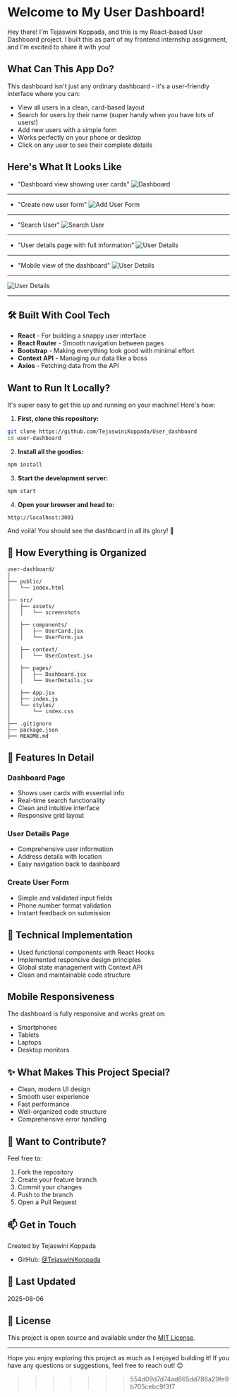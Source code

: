 #  Welcome to My User Dashboard!

Hey there! I'm Tejaswini Koppada, and this is my React-based User Dashboard project. I built this as part of my frontend internship assignment, and I'm excited to share it with you!

##  What Can This App Do?

This dashboard isn't just any ordinary dashboard - it's a user-friendly interface where you can:
-  View all users in a clean, card-based layout
-  Search for users by their name (super handy when you have lots of users!)
-  Add new users with a simple form
-  Works perfectly on your phone or desktop
-  Click on any user to see their complete details

##  Here's What It Looks Like


- "Dashboard view showing user cards"
![Dashboard](./assets/dashboard.png)

---

- "Create new user form"
![Add User Form](./assets/add-user-form.png)

---

-  "Search User"
![Search User](./assets/search-user.png)

---

- "User details page with full information"
![User Details](./assets/user-details.png)


---
  
- "Mobile view of the dashboard"
![User Details](./assets/mobile-view1.png)


---

![User Details](./assets/mobile-view2.png)

---

## 🛠️ Built With Cool Tech

- **React** - For building a snappy user interface
- **React Router** - Smooth navigation between pages
- **Bootstrap** - Making everything look good with minimal effort
- **Context API** - Managing our data like a boss
- **Axios** - Fetching data from the API

##  Want to Run It Locally?

It's super easy to get this up and running on your machine! Here's how:

1. **First, clone this repository:**
```bash
git clone https://github.com/TejaswiniKoppada/User_dashboard
cd user-dashboard
```

2. **Install all the goodies:**
```bash
npm install
```

3. **Start the development server:**
```bash
npm start
```

4. **Open your browser and head to:**
```
http://localhost:3001
```

And voilà! You should see the dashboard in all its glory! 🎉

## 📁 How Everything is Organized


```
user-dashboard/
│
├── public/
│   └── index.html
│
├── src/
│   ├── assets/
│   │   └── screenshots
│
│   ├── components/
│   │   ├── UserCard.jsx
│   │   └── UserForm.jsx
│
│   ├── context/
│   │   └── UserContext.jsx
│
│   ├── pages/
│   │   ├── Dashboard.jsx
│   │   └── UserDetails.jsx
│
│   ├── App.jsx
│   ├── index.js
│   └── styles/
│       └── index.css
│
├── .gitignore
├── package.json
├── README.md

```


## 🌟 Features In Detail

### Dashboard Page
- Shows user cards with essential info
- Real-time search functionality
- Clean and intuitive interface
- Responsive grid layout

### User Details Page
- Comprehensive user information
- Address details with location
- Easy navigation back to dashboard

### Create User Form
- Simple and validated input fields
- Phone number format validation
- Instant feedback on submission

## 🔧 Technical Implementation

- Used functional components with React Hooks
- Implemented responsive design principles
- Global state management with Context API
- Clean and maintainable code structure

##  Mobile Responsiveness

The dashboard is fully responsive and works great on:
-  Smartphones
-  Tablets
-  Laptops
-  Desktop monitors

## ✨ What Makes This Project Special?

- Clean, modern UI design
- Smooth user experience
- Fast performance
- Well-organized code structure
- Comprehensive error handling

## 🤝 Want to Contribute?

Feel free to:
1. Fork the repository
2. Create your feature branch
3. Commit your changes
4. Push to the branch
5. Open a Pull Request

## 📫 Get in Touch

Created by Tejaswini Koppada
- GitHub: [@TejaswiniKoppada]([your-github-url](https://github.com/TejaswiniKoppada?tab=repositories))

## 📅 Last Updated
2025-08-06

## 📝 License

This project is open source and available under the [MIT License](LICENSE).

---

Hope you enjoy exploring this project as much as I enjoyed building it! If you have any questions or suggestions, feel free to reach out! 😊
>>>>>>> 554d09d7d74ad665dd786a29fe9b705cebc9f3f7
